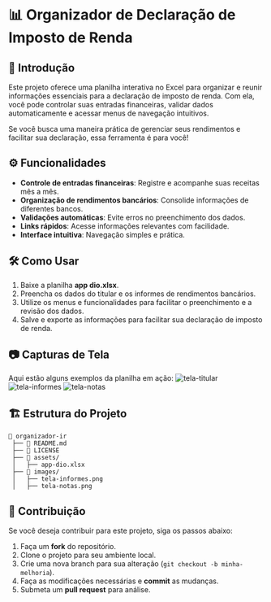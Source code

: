# 📊 Organizador de Declaração de Imposto de Renda

## 📌 Introdução

Este projeto oferece uma planilha interativa no Excel para organizar e reunir informações essenciais para a declaração de imposto de renda. Com ela, você pode controlar suas entradas financeiras, validar dados automaticamente e acessar menus de navegação intuitivos.

Se você busca uma maneira prática de gerenciar seus rendimentos e facilitar sua declaração, essa ferramenta é para você!

## ⚙️ Funcionalidades

- **Controle de entradas financeiras**: Registre e acompanhe suas receitas mês a mês.
- **Organização de rendimentos bancários**: Consolide informações de diferentes bancos.
- **Validações automáticas**: Evite erros no preenchimento dos dados.
- **Links rápidos**: Acesse informações relevantes com facilidade.
- **Interface intuitiva**: Navegação simples e prática.

## 🛠️ Como Usar

1. Baixe a planilha **app dio.xlsx**.
2. Preencha os dados do titular e os informes de rendimentos bancários.
3. Utilize os menus e funcionalidades para facilitar o preenchimento e a revisão dos dados.
4. Salve e exporte as informações para facilitar sua declaração de imposto de renda.

## 📷 Capturas de Tela

Aqui estão alguns exemplos da planilha em ação:
![tela-titular](https://github.com/user-attachments/assets/37360e28-8481-4b92-9952-67d5d973c07e)
![tela-informes](https://github.com/user-attachments/assets/145ced2b-3436-4b5b-a674-b1a72342f798)
![tela-notas](https://github.com/user-attachments/assets/63475d65-8ac6-4f6a-b891-d97c22f1470e)


## 🏗️ Estrutura do Projeto

```
📂 organizador-ir
 ├── 📜 README.md
 ├── 📜 LICENSE
 ├── 📂 assets/
 │   ├── app-dio.xlsx
 ├── 📂 images/
 │   ├── tela-informes.png
 │   ├── tela-notas.png
```

## 📝 Contribuição

Se você deseja contribuir para este projeto, siga os passos abaixo:

1. Faça um **fork** do repositório.
2. Clone o projeto para seu ambiente local.
3. Crie uma nova branch para sua alteração (`git checkout -b minha-melhoria`).
4. Faça as modificações necessárias e **commit** as mudanças.
5. Submeta um **pull request** para análise.
